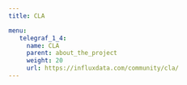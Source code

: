 ```yaml
---
title: CLA

menu:
   telegraf_1_4:
     name: CLA
     parent: about_the_project
     weight: 20
     url: https://influxdata.com/community/cla/
---
```

